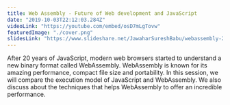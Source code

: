 ```yaml
---
title: Web Assembly - Future of Web development and JavaScript
date: "2019-10-03T22:12:03.284Z"
videoLink: "https://youtube.com/embed/osD7mLgTovw"
featuredImage: "./cover.png"
slidesLink: "https://www.slideshare.net/JawaharSureshBabu/webassembly-208984162"
---
```


After 20 years of JavaScript, modern web browsers started to understand a new binary format called WebAssembly. WebAssembly is known for its amazing performance, compact file size and portability. In this session, we will compare the execution model of JavaScript and WebAssembly. We also discuss about the techniques that helps WebAssembly to offer an incredible performance.